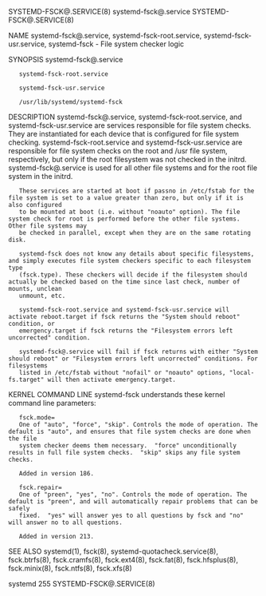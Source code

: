 SYSTEMD-FSCK@.SERVICE(8)					     systemd-fsck@.service					      SYSTEMD-FSCK@.SERVICE(8)

NAME
       systemd-fsck@.service, systemd-fsck-root.service, systemd-fsck-usr.service, systemd-fsck - File system checker logic

SYNOPSIS
       systemd-fsck@.service

       systemd-fsck-root.service

       systemd-fsck-usr.service

       /usr/lib/systemd/systemd-fsck

DESCRIPTION
       systemd-fsck@.service, systemd-fsck-root.service, and systemd-fsck-usr.service are services responsible for file system checks. They are instantiated
       for each device that is configured for file system checking.  systemd-fsck-root.service and systemd-fsck-usr.service are responsible for file system
       checks on the root and /usr file system, respectively, but only if the root filesystem was not checked in the initrd.  systemd-fsck@.service is used
       for all other file systems and for the root file system in the initrd.

       These services are started at boot if passno in /etc/fstab for the file system is set to a value greater than zero, but only if it is also configured
       to be mounted at boot (i.e. without "noauto" option). The file system check for root is performed before the other file systems. Other file systems may
       be checked in parallel, except when they are on the same rotating disk.

       systemd-fsck does not know any details about specific filesystems, and simply executes file system checkers specific to each filesystem type
       (fsck.type). These checkers will decide if the filesystem should actually be checked based on the time since last check, number of mounts, unclean
       unmount, etc.

       systemd-fsck-root.service and systemd-fsck-usr.service will activate reboot.target if fsck returns the "System should reboot" condition, or
       emergency.target if fsck returns the "Filesystem errors left uncorrected" condition.

       systemd-fsck@.service will fail if fsck returns with either "System should reboot" or "Filesystem errors left uncorrected" conditions. For filesystems
       listed in /etc/fstab without "nofail" or "noauto" options, "local-fs.target" will then activate emergency.target.

KERNEL COMMAND LINE
       systemd-fsck understands these kernel command line parameters:

       fsck.mode=
	   One of "auto", "force", "skip". Controls the mode of operation. The default is "auto", and ensures that file system checks are done when the file
	   system checker deems them necessary.	 "force" unconditionally results in full file system checks.  "skip" skips any file system checks.

	   Added in version 186.

       fsck.repair=
	   One of "preen", "yes", "no". Controls the mode of operation. The default is "preen", and will automatically repair problems that can be safely
	   fixed.  "yes" will answer yes to all questions by fsck and "no" will answer no to all questions.

	   Added in version 213.

SEE ALSO
       systemd(1), fsck(8), systemd-quotacheck.service(8), fsck.btrfs(8), fsck.cramfs(8), fsck.ext4(8), fsck.fat(8), fsck.hfsplus(8), fsck.minix(8),
       fsck.ntfs(8), fsck.xfs(8)

systemd 255															      SYSTEMD-FSCK@.SERVICE(8)
